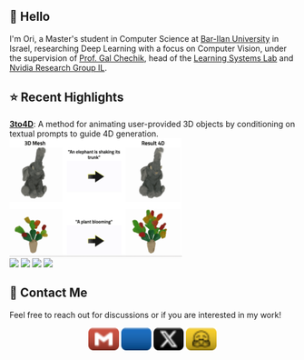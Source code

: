## 👋 Hello
I'm Ori, a Master's student in Computer Science at [Bar-Ilan University](https://www.biu.ac.il/en) in Israel, researching Deep Learning with a focus on Computer Vision, under the supervision of [Prof. Gal Chechik](https://chechiklab.biu.ac.il/~gal/), head of the [Learning Systems Lab](https://chechiklab.biu.ac.il/) and [Nvidia Research Group IL](https://research.nvidia.com/labs/par/).

## ⭐ Recent Highlights
<div>
  <span><strong><ins>3to4D</ins></strong>: A method for animating user-provided 3D objects by conditioning on textual prompts to guide 4D generation.</span><br>
<!--   <h3><ins>3to4D</ins>: A method for animating user-provided 3D objects by conditioning on textual prompts to guide 4D generation.</h3> -->
<!--   <a href="https://3-to-4d.github.io/3-to-4d/"><img src="assets/3t4d/paper_1.png" width="60.4%" height="auto"></a> -->
<!--   <a href="https://3-to-4d.github.io/3-to-4d/"><img src="assets/3t4d/paper_2.png" width="60.4%" height="auto"></a> -->
<!--   <a href="https://3-to-4d.github.io/3-to-4d/"><img src="assets/3t4d/paper_3.png" width="60.4%" height="auto"></a> -->
<!--   <a href="https://3-to-4d.github.io/3-to-4d/"><img src="assets/3t4d/paper_4.png" width="60.4%" height="auto"></a> -->
<!--   <a href="https://3-to-4d.github.io/3-to-4d/"><img src="assets/3t4d/3t4d_1.gif" width="60.4%" height="auto"></a> -->
  <a href="https://3-to-4d.github.io/3-to-4d/"><img src="assets/3t4d/3t4d_2.gif" width="60.4%" height="auto"></a>
<!--   <a href="https://3-to-4d.github.io/3-to-4d/"><img src="assets/3t4d/3t4d_3.gif" width="60.4%" height="auto"></a> -->
<!--   <a href="https://3-to-4d.github.io/3-to-4d/"><img src="assets/3t4d/Mario_1.gif" width="60.4%" height="auto"></a> -->
<!--   <a href="https://3-to-4d.github.io/3-to-4d/"><img src="assets/3t4d/Mario_2.gif" width="60.4%" height="auto"></a> -->
<!--   <figure style="text-align: center;"><img src="assets/3t4d/3t4d_2.gif" style="max-height: 100%; width: auto; height: auto;"></figure> -->
  <br>
<!--   <a href="https://arxiv.org/abs/2412.20422"><img src="https://img.shields.io/badge/-arXiv-b31b1b?logo=arXiv&labelColor=grey" height="25"></a> -->
<!--   <a href="https://arxiv.org/abs/2412.20422"><img src="https://img.shields.io/badge/-2412.20422-b31b1b?logo=arXiv&labelColor=grey" height="25"></a> -->
  <a href="https://arxiv.org/abs/2412.20422"><img src="https://img.shields.io/badge/arXiv-2412.20422-b31b1b.svg?logo=arXiv" height="25"></a>
  <a href="https://3-to-4d.github.io/3-to-4d/"><img src="https://img.shields.io/badge/🌐%20Project-Page-green" height="25"></a>
<!--   <a href="https://3-to-4d.github.io/3-to-4d/"><img src="https://img.shields.io/badge/🌐-Project%20Page-%2300CED1" height="25"></a> -->
  <a href="https://github.com/ohad204/3to4D"><img src="https://img.shields.io/badge/-Code-blue?logo=github&labelColor=grey" height="25"></a>
<!--   previously it was <a href="https://github.com/ohad204/3to4D"><img src="https://img.shields.io/badge/Code-GitHub-blue.svg?logo=github" height="25"></a> -->
  <a href="https://huggingface.co/papers/2412.20422"><img src="https://img.shields.io/badge/🤗-Hugging%20Face-orange.svg" height="25"></a>
<!--   <a href="https://github.com/ohad204/3to4D/blob/main/LICENSE"><img src="https://img.shields.io/badge/License-Apache%202.0-yellow.svg" height="25"></a> -->
</div>
<!--- 
Previous was:
- Bringing Objects to Life: 4D generation from 3D objects &nbsp;[ [📑 arXiv](https://arxiv.org/abs/2412.20422) • [🌐 Project Page](https://3-to-4d.github.io/3-to-4d/) • [🤗 Hugging Face](https://huggingface.co/papers/2412.20422) • [💻 Code](https://github.com/ohad204/3to4D) ]
--->

## 💬 Contact Me
<div>
<!--   <span>Feel free to reach out for discussions or if you are interested in my work!</span> -->
<!--   <br><br> -->
  <p>Feel free to reach out for discussions or if you are interested in my work!</p>
  <div  align="center">
  <!--   <a href="mailto:orimalca2@gmail.com"><img src="https://img.shields.io/badge/-Email-grey?logo=gmail&logoColor=white&labelColor=D14836" height="25"></a> -->
  <!--   <a href="mailto:orimalca2@gmail.com"><img src="https://img.shields.io/badge/Email-D14836?logo=gmail&logoColor=white" height="25"></a> -->
<!--     <a href="mailto:orimalca2@gmail.com"><img src="assets/svgs/email.svg" height="40"></a> -->
    <a href="mailto:orimalca2@gmail.com"><img src="assets/svgs/email_plastic.svg" height="40"></a>
  <!--   <a href="https://www.linkedin.com/in/ori-malca/"><img src="https://custom-icon-badges.demolab.com/badge/-LinkedIn-grey?logo=linkedin-white&logoColor=fff&labelColor=0A66C2" height="25"></a> -->
  <!--   <a href="https://www.linkedin.com/in/ori-malca/"><img src="https://custom-icon-badges.demolab.com/badge/LinkedIn-0A66C2?logo=linkedin-white&logoColor=fff" height="25"></a> -->
<!--     <a href="https://www.linkedin.com/in/ori-malca/"><img src="assets/svgs/linkedin.svg" height="40"></a> -->
    <a href="https://www.linkedin.com/in/ori-malca/"><img src="assets/svgs/linkedin_plastic.svg" height="40"></a>
  <!--   <a href="https://x.com/Orimalca"><img src="https://img.shields.io/badge/-Profile-grey?logo=X&logoColor=white&labelColor=black" height="25"></a> -->
  <!--   <a href="https://x.com/Orimalca"><img src="https://img.shields.io/badge/Profile-%23000000.svg?logo=X&logoColor=white" height="25"></a> -->
<!--     <a href="https://x.com/Orimalca"><img src="assets/svgs/X.svg" height="40"></a> -->
    <a href="https://x.com/Orimalca"><img src="assets/svgs/X_plastic.svg" height="40"></a>
  <!--   <a href="https://huggingface.co/Orimalca"><img src="https://img.shields.io/badge/Hugging%20Face-FFD21E?logo=huggingface&logoColor=000" height="25"></a> -->
<!--     <a href="https://huggingface.co/Orimalca"><img src="assets/svgs/hf.svg" height="40"></a> -->
    <a href="https://huggingface.co/Orimalca"><img src="assets/svgs/hf_plastic.svg" height="40"></a>
  <!--- TODO: add link to **🌐 Personal Website --->
  </div>
</div>
<!---
NOTES
1. posibile emoji's for "Connect with Me" part: [💬, 👥, 🌏, 🙋‍♂️, 😀, 🔗, 🖇️, 🔁, 🙌]
2. for badges refer to https://github.com/inttter/md-badges
3. templates for example in https://github.com/durgeshsamariya/awesome-github-profile-readme-templates/tree/master/templates
TODOS
1. Remove space between headings to content underwards to make it look more clear.
--->

